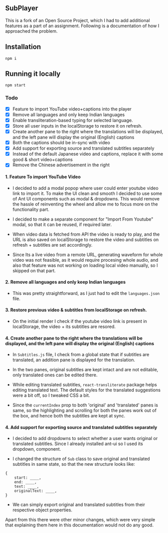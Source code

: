 ## SubPlayer

This is a fork of an Open Source Project, which I had to add additional features as a part of an assignment.
Following is a documentation of how I approached the problem.

## Installation

```shell
npm i
```

## Running it locally

```shell
npm start
```

### Todo

-   [x] Feature to import YouTube video+captions into the player
-   [x] Remove all languages and only keep Indian languages
-   [x] Enable transliteration-based typing for selected language.
-   [x] Store all user inputs in the localStorage to restore it on refresh.
-   [x] Create another pane to the right where the translations will be displayed, and the left pane will display the original (English) captions
-   [x] Both the captions should be in-sync with video
-   [x] Add support for exporting source and translated subtitles separately
-   [x] Instead of the default Japanese video and captions, replace it with some good & short video+captions
-   [x] Remove the Chinese advertisement in the right

#### 1. Feature To import YouTube Video

-   I decided to add a modal popop where user could enter youtube video link to import it. To make the UI clean and smooth I decided to use some of Ant UI components such as modal & dropdowns. This would remove the hassle of reinventing the wheel and allow me to focus more on the functionality part.

-   I decided to make a separate component for "Import From Youtube" modal, so that it can be reused, if required later.

-   When video data is fetched from API the video is ready to play, and the URL is also saved on localStorage to restore the video and subtitles on refresh + subtitles are set accordingly.

-   Since Its a live video from a remote URL, generating waveform for whole video was not feasible, as it would require procesing whole audio, and also that feature was not working on loading local video manually, so I skipped on that part.

#### 2. Remove all languages and only keep Indian languages

-   This was pretty straightforward, as I just had to edit the `languages.json` file.

#### 3. Restore previous video & subtitles from localStorage on refresh.

-   On the initial render I check if the youtube video link is present in localStorage, the video + its subtitles are resored.

#### 4. Create another pane to the right where the translations will be displayed, and the left pane will display the original (English) captions

-   In `Subtitles.js` file, I check from a global state that if subtitles are translated, an addition pane is displayed for the translation.

-   In the two panes, original subtitles are kept intact and are not editable, only translated ones can be edited there.

-   While editing translated subtitles, `react-transliterate` package helps editing translated text. The default styles for the translated suggestions were a bit off, so I tweaked CSS a bit.

-   Since the `currentIndex` prop to both 'original' and 'translated' panes is same, so the highlighting and scrolling for both the panes work out of the box, and hence both the subtitles are kept at sync.

#### 4. Add support for exporting source and translated subtitles separately

-   I decided to add dropdowns to select whether a user wants original or translated subtitles. Since I already installed ant-ui so I used its dropdown, component.

-   I changed the structure of `Sub` class to save original and translated subtitles in same state, so that the new structure looks like:

```
{
    start: ____,
    end: ____,
    text: ____,
    originalText: ____,
}
```

-   We can simply export original and translated subtitles from their respective object properties.

Apart from this there were other minor changes, which were very simple that explaining them here in this documentation would not do any good.

